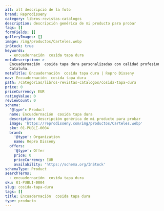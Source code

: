 ```yaml
---
alt: alt descripció de la foto
brand: Reprodisseny
category: libros-revistas-catalogos
description: descripción genérica de mi producto para probar
faqs: []
formFields: []
galleryImages: []
image: /img/productos/Carteles.webp
inStock: true
keywords:
  - encuadernación  cosida tapa dura
metaDescription: >-
  Encuadernación  cosida tapa dura personalizadas con calidad profesional en
  Cataluña.
metaTitle: Encuadernación  cosida tapa dura | Repro Disseny
nav: Encuadernación  cosida tapa dura
path: /categorias/libros-revistas-catalogos/cosida-tapa-dura
price: 0
priceCurrency: EUR
ratingValue: 0
reviewCount: 0
schema:
  '@type': Product
  name: Encuadernación  cosida tapa dura
  description: descripción genérica de mi producto para probar
  image: 'https://reprodisseny.com/img/productos/Carteles.webp'
  sku: 01-PUBLI-0004
  brand:
    '@type': Organization
    name: Repro Disseny
  offers:
    '@type': Offer
    price: 0
    priceCurrency: EUR
    availability: 'https://schema.org/InStock'
schemaType: Product
searchTerms:
  - encuadernación  cosida tapa dura
sku: 01-PUBLI-0004
slug: cosida-tapa-dura
tags: []
title: Encuadernación  cosida tapa dura
type: producto
---
```


